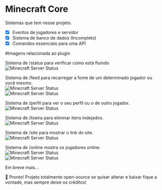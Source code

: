 # Minecraft Core

Sistemas que tem nesse projeto.

- [x] Eventos de jogadores e servidor
- [x] Sistema de banco de dados (Incompleto)
- [x] Comandos essenciais para uma API

#Imagens relacionada ao plugin

Sistema de /status para verificar como está fluindo
<br/>
<img src="https://i.imgur.com/tCT3hMW.png" alt="Minecraft Server Status"/>

Sistema de /feed para recarregar a fome de um determinado jogador ou você mesmo.
<br/>
<img src="https://i.imgur.com/oOTBtjr.png" alt="Minecraft Server Status"/><br/>
<img src="https://i.imgur.com/T6aYM35.png" alt="Minecraft Server Status"/>

Sistema de /perfil para ver o seu perfil ou o de outro jogador.
<br/>
<img src="https://i.imgur.com/FLhemTy.png" alt="Minecraft Server Status"/>

Sistema de /lixeira para eliminar itens indejados.
<br/>
<img src="https://i.imgur.com/gU4khTb.png" alt="Minecraft Server Status"/>

Sistema de /site para mostrar o link do site.
<br/>
<img src="https://i.imgur.com/fUvSpGL.png" alt="Minecraft Server Status"/>

Sistema de /online mostra os jogadores online.
<br/>
<img src="https://i.imgur.com/VopkM8a.png" alt="Minecraft Server Status"/><br/>
<img src="https://i.imgur.com/fRdk1p7.png" alt="Minecraft Server Status"/>

Em breve mais...

🥰 Pronto! Projeto totalmente open-source se quiser alterar e baixar fique a vontade, mas sempre deixe os créditos!

